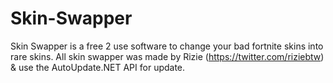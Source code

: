 # Skin-Swapper
Skin Swapper is a free 2 use software to change your bad fortnite skins into rare skins.
All skin swapper was made by Rizie (https://twitter.com/riziebtw) & use the AutoUpdate.NET API for update.
